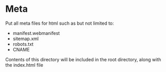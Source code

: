 # Meta

Put all meta files for html such as but not limited to:
* manifest.webmanifest
* sitemap.xml
* robots.txt
* CNAME

Contents of this directory will be included in the root directory, along with the index.html file
